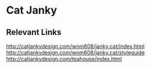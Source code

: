 # Cat Janky

## Relevant Links
http://catjankydesign.com/wnm608/janky.cat/index.html
http://catjankydesign.com/wnm608/janky.cat/styleguide
http://catjankydesign.com/teahouse/index.html